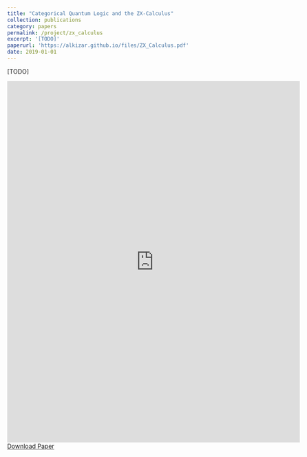 ```yaml
---
title: "Categorical Quantum Logic and the ZX-Calculus"
collection: publications
category: papers
permalink: /project/zx_calculus
excerpt: '[TODO]'
paperurl: 'https://alkizar.github.io/files/ZX_Calculus.pdf'
date: 2019-01-01
---
```


[TODO]

<embed class='hide-on-mobile' src= "https://alkizar.github.io/files/ZX_Calculus.pdf" type='application/pdf' width="680" height="840">
<a href='https://alkizar.github.io/files/ZX_Calculus.pdf'>Download Paper</a>

<style>
@media screen and (max-width: 568px) {
  .hide-on-mobile {
    display: none;
  }
}
</style>